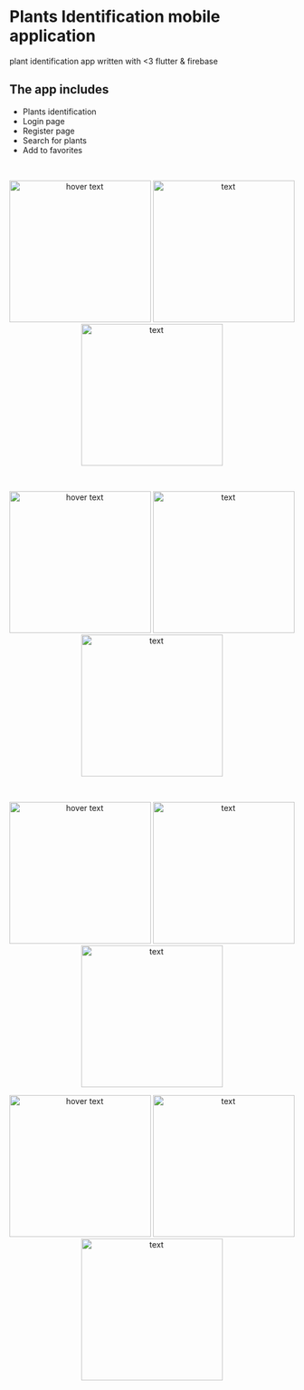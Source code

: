 # Plants Identification mobile application

plant identification app written with <3 flutter & firebase

## The app includes

* Plants identification
* Login page
* Register page
* Search for plants
* Add to favorites
</br>
<p align="center">
  <img src="https://raw.githubusercontent.com/brakenseddik/plants_identification/master/images/smartmockups_kf2sijpe.png" width="250" title="hover text">
  <img src="https://github.com/brakenseddik/plants_identification/blob/master/images/smartmockups_kf2shxcf.png?raw=true" width="250" alt=" text">
  <img src="https://github.com/brakenseddik/plants_identification/blob/master/images/smartmockups_kf2sky2p.png?raw=true" width="250" alt=" text">
</p>
</br>
<p align="center">
  <img src="https://github.com/brakenseddik/plants_identification/blob/master/images/smartmockups_kf2slmp9.png?raw=true" width="250" title="hover text">
  <img src="https://github.com/brakenseddik/plants_identification/blob/master/images/smartmockups_kf2smdaw.png?raw=true" width="250" alt=" text">
  <img src="https://github.com/brakenseddik/plants_identification/blob/master/images/smartmockups_kf2smtb8.png?raw=true" width="250" alt=" text">
</p>
</br>
<p align="center">
  <img src="https://github.com/brakenseddik/plants_identification/blob/master/images/smartmockups_kf2spde2.png?raw=true" width="250" title="hover text">
  <img src="https://github.com/brakenseddik/plants_identification/blob/master/images/smartmockups_kf2t09vp.png?raw=true" width="250" alt=" text">
  <img src="https://github.com/brakenseddik/plants_identification/blob/master/images/smartmockups_kf2t0t7x.png?raw=true" width="250" alt=" text">
</p>
<p align="center">
  <img src="https://github.com/brakenseddik/plants_identification/blob/master/images/smartmockups_kf2ww59d.png?raw=true" width="250" title="hover text">
  <img src="https://github.com/brakenseddik/plants_identification/blob/master/images/smartmockups_kf2wwqaz.png?raw=true" width="250" alt=" text">
  <img src="https://github.com/brakenseddik/plants_identification/blob/master/images/smartmockups_kf2wx2vt.png?raw=true" width="250" alt=" text">
</p>
